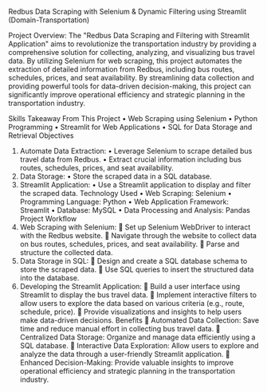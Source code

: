  

Redbus Data Scraping with Selenium & Dynamic Filtering using Streamlit
(Domain-Transportation)


Project Overview:
The "Redbus Data Scraping and Filtering with Streamlit Application" aims to revolutionize the transportation industry by providing a comprehensive solution for collecting, analyzing, and visualizing bus travel data. By utilizing Selenium for web scraping, this project automates the extraction of detailed information from Redbus, including bus routes, schedules, prices, and seat availability. By streamlining data collection and providing powerful tools for data-driven decision-making, this project can significantly improve operational efficiency and strategic planning in the transportation industry.



Skills Takeaway From This Project
•	Web Scraping using Selenium
•	Python Programming
•	Streamlit for Web Applications
•	SQL for Data Storage and Retrieval
Objectives
1.	Automate Data Extraction:
•	Leverage Selenium to scrape detailed bus travel data from Redbus.
•	Extract crucial information including bus routes, schedules, prices, and seat availability.
2.	Data Storage:
•	Store the scraped data in a SQL database.
3.	Streamlit Application:
•	Use a Streamlit application to display and filter the scraped data.
Technology Used
•	Web Scraping: Selenium
•	Programming Language: Python
•	Web Application Framework: Streamlit
•	Database: MySQL
•	Data Processing and Analysis: Pandas
Project Workflow
1.	Web Scraping with Selenium:
	Set up Selenium WebDriver to interact with the Redbus website.
	Navigate through the website to collect data on bus routes, schedules, prices, and seat availability.
	Parse and structure the collected data.
2.	Data Storage in SQL:
	Design and create a SQL database schema to store the scraped data.
	Use SQL queries to insert the structured data into the database.
3.	Developing the Streamlit Application:
	Build a user interface using Streamlit to display the bus travel data.
	Implement interactive filters to allow users to explore the data based on various criteria (e.g., route, schedule, price).
	Provide visualizations and insights to help users make data-driven decisions.
Benefits
	Automated Data Collection: Save time and reduce manual effort in collecting bus travel data.
	Centralized Data Storage: Organize and manage data efficiently using a SQL database.
	Interactive Data Exploration: Allow users to explore and analyze the data through a user-friendly Streamlit application.
	Enhanced Decision-Making: Provide valuable insights to improve operational efficiency and strategic planning in the transportation industry.


